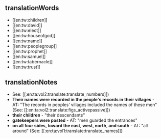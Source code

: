 ## translationWords

* [[en:tw:children]]
* [[en:tw:david]]
* [[en:tw:elect]]
* [[en:tw:houseofgod]]
* [[en:tw:name]]
* [[en:tw:peoplegroup]]
* [[en:tw:prophet]]
* [[en:tw:samuel]]
* [[en:tw:tabernacle]]
* [[en:tw:trust]]

## translationNotes

* See: [[:en:ta:vol2:translate:translate_numbers]])
* **Their names were recorded in the people's records in their villages** - AT: "The records in peoples' villages included the names of these men" (See: [[:en:ta:vol2:translate:figs_activepassive]])
* **their children** - "their descendants"
* **gatekeepers were posted** - AT: "men guarded the entrances"
* **on all four sides, toward the east, west, north, and south** - AT: "all around" (See: [[:en:ta:vol1:translate:translate_names]])
